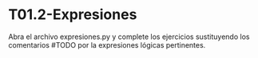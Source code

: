 # T01.2-Expresiones
Abra el archivo expresiones.py y complete los ejercicios sustituyendo los comentarios #TODO por la expresiones lógicas pertinentes.

